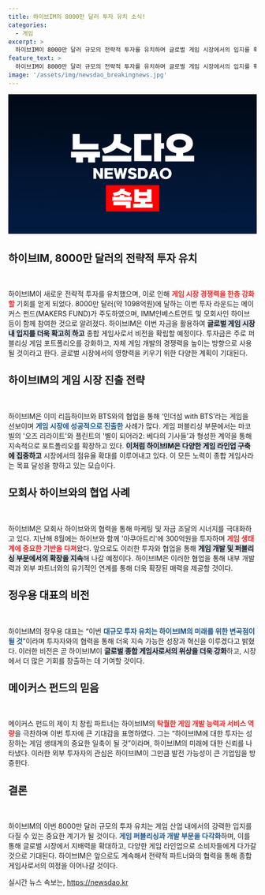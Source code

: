 ```yaml
---
title: 하이브IM의 8000만 달러 투자 유치 소식!
categories:
  - 게임
excerpt: >
  하이브IM이 8000만 달러 규모의 전략적 투자를 유치하며 글로벌 게임 시장에서의 입지를 확장한다. 메이커스 펀드가 주도한 이번 투자는 게임 퍼블리싱과 개발 다각화를 통해 종합 게임사로 도약할 기회를 제공한다.
feature_text: >
  하이브IM이 8000만 달러 규모의 전략적 투자를 유치하며 글로벌 게임 시장에서의 입지를 확장한다. 메이커스 펀드가 주도한 이번 투자는 게임 퍼블리싱과 개발 다각화를 통해 종합 게임사로 도약할 기회를 제공한다.
image: '/assets/img/newsdao_breakingnews.jpg'
---
```


<p><img src="/assets/img/newsdao_breakingnews.jpg" alt="cryptoinkorea 속보" /></p>

<h2 data-ke-size="size26">하이브IM, 8000만 달러의 전략적 투자 유치</h2>

<p data-ke-size="size16">&nbsp;</p>

<p>하이브IM이 새로운 전략적 투자를 유치했으며, 이로 인해 <b><span style="color: #ee2323;">게임 시장 경쟁력을 한층 강화할</span></b> 기회를 얻게 되었다. 8000만 달러(약 1098억원)에 달하는 이번 투자 라운드는 메이커스 펀드(MAKERS FUND)가 주도하였으며, IMM인베스트먼트 및 모회사인 하이브 등이 함께 참여한 것으로 알려졌다. 하이브IM은 이번 자금을 활용하여 <b><span style="background-color: #21538527;">글로벌 게임 시장 내 입지를 더욱 확고히 하고</span></b> 종합 게임사로서 비전을 확립할 예정이다. 투자금은 주로 퍼블리싱 게임 포트폴리오를 강화하고, 자체 게임 개발의 경쟁력을 높이는 방향으로 사용될 것이라고 한다. 글로벌 시장에서의 영향력을 키우기 위한 다양한 계획이 기대된다.</p>

<h2 data-ke-size="size26">하이브IM의 게임 시장 진출 전략</h2>

<p data-ke-size="size16">&nbsp;</p>

<p>하이브IM은 이미 리듬하이브와 BTS와의 협업을 통해 ‘인더섬 with BTS’라는 게임을 선보이며 <b><span style="color: #1a5490;">게임 시장에 성공적으로 진출한</span></b> 사례가 많다. 게임 퍼블리싱 부문에서는 마코빌의 '오즈 리라이트'와 플린트의 '별이 되어라2: 베다의 기사들'과 형성한 계약을 통해 지속적으로 포트폴리오를 확장하고 있다. <b><span style="background-color: #21538527;">이처럼 하이브IM은 다양한 게임 라인업 구축에 집중하고</span></b> 시장에서의 점유율 확대를 이루어내고 있다. 이 모든 노력이 종합 게임사라는 목표 달성을 향하고 있는 모습이다.</p>

<h2 data-ke-size="size26">모회사 하이브와의 협업 사례</h2>

<p data-ke-size="size16">&nbsp;</p>

<p>하이브IM은 모회사 하이브와의 협력을 통해 마케팅 및 자금 조달의 시너지를 극대화하고 있다. 지난해 8월에는 하이브와 함께 '아쿠아트리'에 300억원을 투자하며 <b><span style="color: #ee2323;">게임 생태계에 중요한 기반을 다져</span></b>왔다. 앞으로도 이러한 투자와 협업을 통해 <b><span style="background-color: #21538527;">게임 개발 및 퍼블리싱 부문에서의 확장을 지속</span></b>해 나갈 예정이다. 하이브IM은 이러한 협업을 통해 내부 개발력과 외부 파트너와의 유기적인 연계를 통해 더욱 확장된 매력을 제공할 것이다.</p>

<h2 data-ke-size="size26">정우용 대표의 비전</h2>

<p data-ke-size="size16">&nbsp;</p>

<p>하이브IM의 정우용 대표는 “이번 <b><span style="color: #1a5490;">대규모 투자 유치는 하이브IM의 미래를 위한 변곡점이 될 것</span></b>”이라며 투자자와의 협력을 통해 더욱 지속 가능한 성장과 혁신을 이루겠다고 밝혔다. 이러한 비전은 곧 하이브IM이 <b><span style="background-color: #21538527;">글로벌 종합 게임사로서의 위상을 더욱 강화</span></b>하고, 시장에서 더 많은 기회를 창출하는 데 기여할 것이다.</p>

<h2 data-ke-size="size26">메이커스 펀드의 믿음</h2>

<p data-ke-size="size16">&nbsp;</p>

<p>메이커스 펀드의 제이 치 창립 파트너는 하이브IM의 <b><span style="color: #ee2323;">탁월한 게임 개발 능력과 서비스 역량</span></b>을 극찬하며 이번 투자에 큰 기대감을 표명하였다. 그는 “하이브IM에 대한 투자는 성장하는 게임 생태계의 중요한 일축이 될 것”이라며, 하이브IM의 미래에 대한 신뢰를 나타냈다. 이러한 외부 투자자의 관심은 하이브IM이 그만큼 발전 가능성이 큰 기업임을 방증한다.</p>

<h2 data-ke-size="size26">결론</h2>

<p data-ke-size="size16">&nbsp;</p>

<p>하이브IM의 이번 8000만 달러 규모의 투자 유치는 게임 산업 내에서의 강력한 입지를 다질 수 있는 중요한 계기가 될 것이다. <b><span style="color: #1a5490;">게임 퍼블리싱과 개발 부문을 다각화</span></b>하며, 이를 통해 글로벌 시장에서 지배력을 확대하고, 다양한 게임 라인업으로 소비자들에게 다가갈 것으로 기대된다. 하이브IM은 앞으로도 계속해서 전략적 파트너와의 협력을 통해 종합 게임사로서의 여정을 이어나갈 것이다.</p>

<p data-ke-size="size16"></p>
실시간 뉴스 속보는, <a href="https://newsdao.kr" rel="dofollow">https://newsdao.kr</a>


